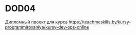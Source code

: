 # DOD04
Дипломный проект для курса https://teachmeskills.by/kursy-programmirovaniya/kursy-dev-ops-online
